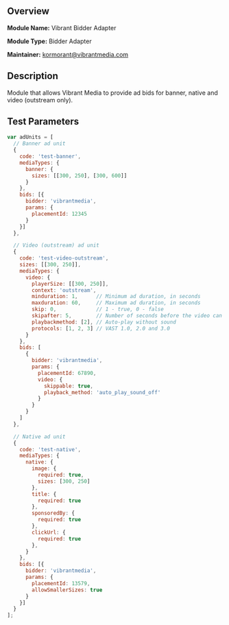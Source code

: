 ## Overview

**Module Name:** Vibrant Bidder Adapter

**Module Type:** Bidder Adapter

**Maintainer:** kormorant@vibrantmedia.com

## Description

Module that allows Vibrant Media to provide ad bids for banner, native and video (outstream only).

## Test Parameters

```javascript
var adUnits = [
  // Banner ad unit
  {
    code: 'test-banner',
    mediaTypes: {
      banner: {
        sizes: [[300, 250], [300, 600]]
      }
    },
    bids: [{
      bidder: 'vibrantmedia',
      params: {
        placementId: 12345
      }
    }]
  },

  // Video (outstream) ad unit
  {
    code: 'test-video-outstream',
    sizes: [[300, 250]],
    mediaTypes: {
      video: {
        playerSize: [[300, 250]],
        context: 'outstream',
        minduration: 1,      // Minimum ad duration, in seconds
        maxduration: 60,     // Maximum ad duration, in seconds
        skip: 0,             // 1 - true, 0 - false
        skipafter: 5,        // Number of seconds before the video can be skipped
        playbackmethod: [2], // Auto-play without sound
        protocols: [1, 2, 3] // VAST 1.0, 2.0 and 3.0
      }
    },
    bids: [
      {
        bidder: 'vibrantmedia',
        params: {
          placementId: 67890,
          video: {
            skippable: true,
            playback_method: 'auto_play_sound_off'
          }
        }
      }
    ]
  },

  // Native ad unit
  {
    code: 'test-native',
    mediaTypes: {
      native: {
        image: {
          required: true,
          sizes: [300, 250]
        },
        title: {
          required: true
        },
        sponsoredBy: {
          required: true
        },
        clickUrl: {
          required: true
        },
      }
    },
    bids: [{
      bidder: 'vibrantmedia',
      params: {
        placementId: 13579,
        allowSmallerSizes: true
      }
    }]
  }
];
```
